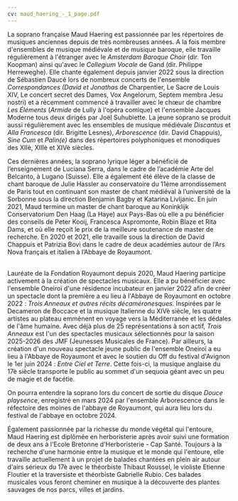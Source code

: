 ```yaml
---
cv: maud_haering_-_1_page.pdf
---
```

La soprano française Maud Haering est passionnée par les répertoires de musiques anciennes depuis de très nombreuses années. A la fois membre d'ensembles de musique médiévale et de musique baroque, elle travaille régulièrement à l'étranger avec le *Amsterdam Baroque Choir* (dir. Ton Koopman) ainsi qu'avec le *Collegium Vocale* de Gand (dir. Philippe Herreweghe). Elle chante également depuis janvier 2022 sous la direction de Sébastien Daucé lors de nombreux concerts de l'ensemble *Correspondances (David et Jonathas* de Charpentier, Le Sacre de Louis XIV, Le concert secret des Dames, Vox Angelorum, Septem membra Jesu nostri) et a récemment commencé à travailler avec le chœur de chambre *Les Éléments* (*Armide* de Lully à l'opéra comique) et l'ensemble Jacques Moderne tous deux dirigés par Joël Suhubiette. La jeune soprano se produit aussi régulièrement avec les ensembles de musique médiévale *Discantus* et *Alla Francesca* (dir. Brigitte Lesnes), *Arborescence* (dir. David Chappuis), *Sine Cum* et *Palin(e)* dans des répertoires polyphoniques et monodiques des XIIè, XIIIè et XIVè siècles. 

Ces dernières années, la soprano lyrique léger a bénéficié de l’enseignement de Luciana Serra, dans le cadre de l’académie Arte del Belcanto, à Lugano (Suisse). Elle a également été élève de la classe de chant baroque de Julie Hassler au conservatoire du 11ème arrondissement de Paris tout en continuant son master de chant médiéval à l’université de la Sorbonne sous la direction Benjamin Bagby et Katarina Livljanic. En juin 2021, Maud termine un master de chant baroque au Koninklijk Conservatorium Den Haag (La Haye) aux Pays-Bas où elle a pu bénéficier des conseils de Peter Kooij, Francesca Aspromonte, Robin Blaze et Rita Dams, et où elle reçoit le prix de la meilleure soutenance de master de recherche. En 2020 et 2021, elle travaille sous la direction de David Chappuis et Patrizia Bovi dans le cadre de deux académies autour de l’Ars Nova français et italien à l’Abbaye de Royaumont.

\
Lauréate de la Fondation Royaumont depuis 2020, Maud Haering participe activement à la création de spectacles musicaux. Elle a pu bénéficier avec l'ensemble Oneiroï d'une résidence incubateur en janvier 2022 afin de créer un spectacle dont la première a eu lieu à l'Abbaye de Royaumont en octobre 2022 : *Trois Anneaux et autres récits décaméronesques*. Inspirées par le Decameron de Boccace et la musique Italienne du XIVè siècle, les quatre artistes au plateau  emmènent en voyage vers la Méditerranée et les dédales de l'âme humaine. Avec déjà plus de 25 représentations à son actif, *Trois Anneaux* est l'un des spectacles musicaux sélectionnés pour la saison 2025-2026 des JMF (Jeunesses Musicales de France). Par ailleurs, la création d'un nouveau spectacle jeune public de l'ensemble Oneiroï a eu lieu à l'Abbaye de Royaumont et avec le soutien du Off du festival d'Avignon le 1er juin 2024 : *Entre Ciel et Terre*. Cette fois-ci, la musique anglaise du 17è siècle transporte le public au sommet d'un sequoia géant avec un peu de magie et de facétie. 

On pourra entendre la soprano lors du concert de sortie du disque *Douce playsence*, enregistré en mars 2024 par l'ensemble Arborescence dans le réfectoire des moines de l'abbaye de Royaumont, qui aura lieu lors du festival de l'abbaye en octobre 2024. 

Également passionnée par la richesse du monde végétal qui l'entoure, Maud Haering est diplômée en herboristerie après avoir suivi une formation de deux ans à l'Ecole Bretonne d'Herboristerie - Cap Santé. Toujours à la recherche d'une harmonie entre la musique et le monde qui l'entoure, elle travaille actuellement à un projet de balades chantées en plein air autour d'airs sérieux du 17è avec le théorbiste Thibaut Roussel, le violiste Etienne Floutier et la traversiste et théorbiste Gabrielle Rubio. Ces balades musicales vous feront cheminer en musique à la découverte des plantes sauvages de nos parcs, villes et jardins.